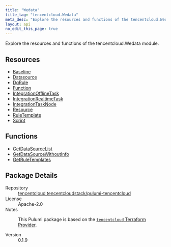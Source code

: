 ```yaml
---
title: "Wedata"
title_tag: "tencentcloud.Wedata"
meta_desc: "Explore the resources and functions of the tencentcloud.Wedata module."
layout: api
no_edit_this_page: true
---
```


<!-- WARNING: this file was generated by Pulumi Docs Generator. -->
<!-- Do not edit by hand unless you're certain you know what you are doing! -->

Explore the resources and functions of the tencentcloud.Wedata module.

<h2 id="resources">Resources</h2>
<ul class="api">
    <li><a href="baseline/" title="Baseline"><span class="api-symbol api-symbol--resource"></span>Baseline</a></li>
    <li><a href="datasource/" title="Datasource"><span class="api-symbol api-symbol--resource"></span>Datasource</a></li>
    <li><a href="dqrule/" title="DqRule"><span class="api-symbol api-symbol--resource"></span>DqRule</a></li>
    <li><a href="function/" title="Function"><span class="api-symbol api-symbol--resource"></span>Function</a></li>
    <li><a href="integrationofflinetask/" title="IntegrationOfflineTask"><span class="api-symbol api-symbol--resource"></span>IntegrationOfflineTask</a></li>
    <li><a href="integrationrealtimetask/" title="IntegrationRealtimeTask"><span class="api-symbol api-symbol--resource"></span>IntegrationRealtimeTask</a></li>
    <li><a href="integrationtasknode/" title="IntegrationTaskNode"><span class="api-symbol api-symbol--resource"></span>IntegrationTaskNode</a></li>
    <li><a href="resource/" title="Resource"><span class="api-symbol api-symbol--resource"></span>Resource</a></li>
    <li><a href="ruletemplate/" title="RuleTemplate"><span class="api-symbol api-symbol--resource"></span>RuleTemplate</a></li>
    <li><a href="script/" title="Script"><span class="api-symbol api-symbol--resource"></span>Script</a></li>
</ul>

<h2 id="functions">Functions</h2>
<ul class="api">
    <li><a href="getdatasourcelist/" title="GetDataSourceList"><span class="api-symbol api-symbol--function"></span>GetDataSourceList</a></li>
    <li><a href="getdatasourcewithoutinfo/" title="GetDataSourceWithoutInfo"><span class="api-symbol api-symbol--function"></span>GetDataSourceWithoutInfo</a></li>
    <li><a href="getruletemplates/" title="GetRuleTemplates"><span class="api-symbol api-symbol--function"></span>GetRuleTemplates</a></li>
</ul>

<h2 id="package-details">Package Details</h2>
<dl class="package-details">
	<dt>Repository</dt>
	<dd><a href="https://github.com/tencentcloudstack/pulumi-tencentcloud">tencentcloud tencentcloudstack/pulumi-tencentcloud</a></dd>
	<dt>License</dt>
	<dd>Apache-2.0</dd>
	<dt>Notes</dt>
	<dd><p>This Pulumi package is based on the <a href="https://github.com/tencentcloudstack/terraform-provider-tencentcloud"><code>tencentcloud</code> Terraform Provider</a>.</p>
</dd>
	<dt>Version</dt>
	<dd>0.1.9</dd>
</dl>

